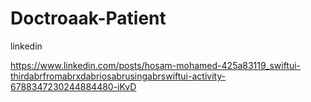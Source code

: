 # Doctroaak-Patient

linkedin

https://www.linkedin.com/posts/hosam-mohamed-425a83119_swiftui-thirdabrfromabrxdabriosabrusingabrswiftui-activity-6788347230244884480-iKvD

